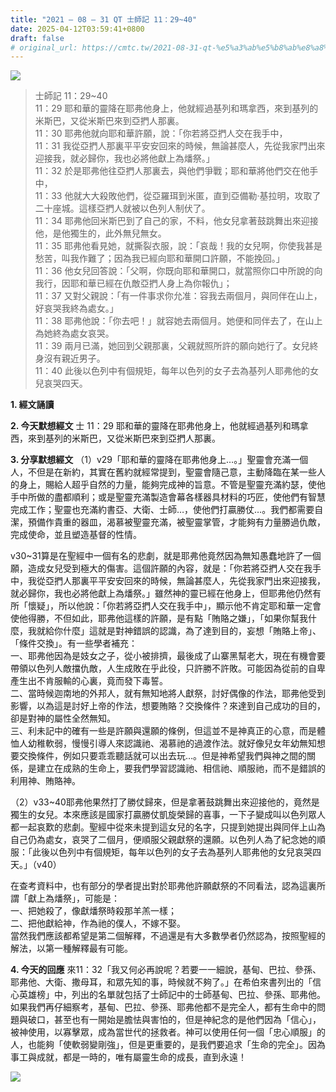 ```yaml
---
title: "2021 – 08 – 31 QT 士師記 11：29~40"
date: 2025-04-12T03:59:41+0800
draft: false
# original_url: https://cmtc.tw/2021-08-31-qt-%e5%a3%ab%e5%b8%ab%e8%a8%98-11%ef%bc%9a2940
---
```


![](/images/qt.jpg)
> 士師記 11：29\~40  
> 11：29 耶和華的靈降在耶弗他身上，他就經過基列和瑪拿西，來到基列的米斯巴，又從米斯巴來到亞捫人那裏。  
> 11：30 耶弗他就向耶和華許願，說：「你若將亞捫人交在我手中，  
> 11：31 我從亞捫人那裏平平安安回來的時候，無論甚麼人，先從我家門出來迎接我，就必歸你，我也必將他獻上為燔祭。」  
> 11：32 於是耶弗他往亞捫人那裏去，與他們爭戰；耶和華將他們交在他手中，  
> 11：33 他就大大殺敗他們，從亞羅珥到米匿，直到亞備勒‧基拉明，攻取了二十座城。這樣亞捫人就被以色列人制伏了。  
> 11：34 耶弗他回米斯巴到了自己的家，不料，他女兒拿著鼓跳舞出來迎接他，是他獨生的，此外無兒無女。  
> 11：35 耶弗他看見她，就撕裂衣服，說：「哀哉！我的女兒啊，你使我甚是愁苦，叫我作難了；因為我已經向耶和華開口許願，不能挽回。」  
> 11：36 他女兒回答說：「父啊，你既向耶和華開口，就當照你口中所說的向我行，因耶和華已經在仇敵亞捫人身上為你報仇」；  
> 11：37 又對父親說：「有一件事求你允准：容我去兩個月，與同伴在山上，好哀哭我終為處女。」  
> 11：38 耶弗他說：「你去吧！」就容她去兩個月。她便和同伴去了，在山上為她終為處女哀哭。  
> 11：39 兩月已滿，她回到父親那裏，父親就照所許的願向她行了。女兒終身沒有親近男子。  
> 11：40 此後以色列中有個規矩，每年以色列的女子去為基列人耶弗他的女兒哀哭四天。

**1. 經文誦讀**

**2.  今天默想經文**
士 11：29 耶和華的靈降在耶弗他身上，他就經過基列和瑪拿西，來到基列的米斯巴，又從米斯巴來到亞捫人那裏。

**3. 分享默想經文**
（1）v29「耶和華的靈降在耶弗他身上…。」聖靈會充滿一個人，不但是在新約，其實在舊約就經常提到，聖靈會隨己意，主動降臨在某一些人的身上，賜給人超乎自然的力量，能夠完成神的旨意。不管是聖靈充滿約瑟，使他手中所做的盡都順利；或是聖靈充滿製造會幕各樣器具材料的巧匠，使他們有智慧完成工作；聖靈也充滿約書亞、大衛、士師…，使他們打贏勝仗…。我們都需要自潔，預備作貴重的器皿，渴慕被聖靈充滿，被聖靈掌管，才能夠有力量勝過仇敵，完成使命，並且塑造基督的性情。

v30\~31算是在聖經中一個有名的悲劇，就是耶弗他竟然因為無知愚蠢地許了一個願，造成女兒受到極大的傷害。這個許願的內容，就是：「你若將亞捫人交在我手中，我從亞捫人那裏平平安安回來的時候，無論甚麼人，先從我家門出來迎接我，就必歸你，我也必將他獻上為燔祭。」雖然神的靈已經在他身上，但耶弗他仍然有所「懷疑」，所以他說：「你若將亞捫人交在我手中」，顯示他不肯定耶和華一定會使他得勝，不但如此，耶弗他這樣的許願，是有點「賄賂之嫌」，「如果你幫我什麼，我就給你什麼」這就是對神錯誤的認識，為了達到目的，妄想「賄賂上帝」、「條件交換」。有一些學者補充：  
一、耶弗他因為是妓女之子，從小被排擠，最後成了山寨黑幫老大，現在有機會要帶領以色列人敵擋仇敵，人生成敗在乎此役，只許勝不許敗。可能因為從前的自卑產生出不肯服輸的心裏，竟而發下毒誓。  
二、當時候迦南地的外邦人，就有無知地將人獻祭，討好偶像的作法，耶弗他受到影響，以為這是討好上帝的作法，想要賄賂？交換條件？來達到自己成功的目的，卻是對神的屬性全然無知。  
三、利未記中的確有一些是許願與還願的條例，但這並不是神真正的心意，而是體恤人幼稚軟弱，慢慢引導人來認識祂、渴慕祂的過渡作法。就好像兒女年幼無知想要交換條件，例如只要乖乖聽話就可以出去玩…。但是神希望我們與神之間的關係，是建立在成熟的生命上，要我們學習認識祂、相信祂、順服祂，而不是錯誤的利用神、賄賂神。

（2）v33\~40耶弗他果然打了勝仗歸來，但是拿著鼓跳舞出來迎接他的，竟然是獨生的女兒。本來應該是國家打贏勝仗凱旋榮歸的喜事，一下子變成叫以色列眾人都一起哀歎的悲劇。聖經中從來未提到這女兒的名字，只提到她提出與同伴上山為自己仍為處女，哀哭了二個月，便順服父親獻祭的還願。以色列人為了紀念她的順服：「此後以色列中有個規矩，每年以色列的女子去為基列人耶弗他的女兒哀哭四天。」（v40）

在查考資料中，也有部分的學者提出對於耶弗他許願獻祭的不同看法，認為這裏所謂「獻上為燔祭」，可能是：  
一、把她殺了，像獻燔祭時殺那羊羔一樣；  
二、把他獻給神，作為祂的僕人，不嫁不娶。  
當然我們應該都希望是第二個解釋，不過還是有大多數學者仍然認為，按照聖經的解法，以第一種解釋最有可能。

**4. 今天的回應**
來11：32「我又何必再說呢？若要一一細說，基甸、巴拉、參孫、耶弗他、大衛、撒母耳，和眾先知的事，時候就不夠了。」在希伯來書列出的「信心英雄榜」中，列出的名單就包括了士師記中的士師基甸、巴拉、參孫、耶弗他。如果我們再仔細察考，基甸、巴拉、參孫、耶弗他都不是完全人，都有生命中的問題與破口，甚至也有一開始是膽怯與害怕的，但是神紀念的是他們因為「信心」，被神使用，以寡擊眾，成為當世代的拯救者。神可以使用任何一個「忠心順服」的人，也能夠「使軟弱變剛強」，但是更重要的，是我們要追求「生命的完全」。因為事工與成就，都是一時的，唯有屬靈生命的成長，直到永遠！

![](/images/202108312.png)
